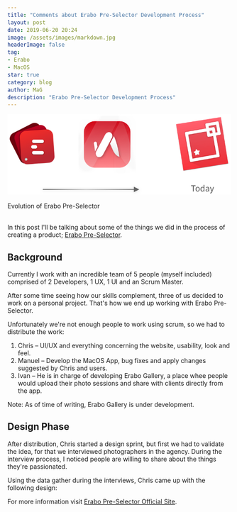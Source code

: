 ```yaml
---
title: "Comments about Erabo Pre-Selector Development Process"
layout: post
date: 2019-06-20 20:24
image: /assets/images/markdown.jpg
headerImage: false
tag:
- Erabo
- MacOS
star: true
category: blog
author: MaG
description: "Erabo Pre-Selector Development Process"
---
```


![Screenshot](/assets/images/erabo-evo.png)
<figcaption class="caption">Evolution of Erabo Pre-Selector</figcaption>

<br>

In this post I'll be talking about some of the things we did in the process of creating a product; [Erabo Pre-Selector](https://erabo.app).

## Background

Currently I work with an incredible team of 5 people (myself included) comprised of 2 Developers, 1 UX, 1 UI and an Scrum Master. 

After some time seeing how our skills complement, three of us decided to work on a personal project. That's how we end up working with Erabo Pre-Selector.

Unfortunately we're not enough people to work using scrum, so we had to distribute the work:

1. Chris – UI/UX and everything concerning the website, usability, look and feel.
2. Manuel – Develop the MacOS App, bug fixes and apply changes suggested by Chris and users.
3. Ivan – He is in charge of developing Erabo Gallery, a place whee people would upload their photo sessions and share with clients directly from the app.

Note: As of time of writing, Erabo Gallery is under development.

## Design Phase
After distribution, Chris started a design sprint, but first we had to validate the idea, for that we interviewed photographers in the agency. During the interview process, I noticed people are willing to share about the things they're passionated.

Using the data gather during the interviews, Chris came up with the following design:


For more information visit [Erabo Pre-Selector Official Site](https://erabo.app).
